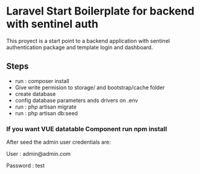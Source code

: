 # Laravel Start Boilerplate for backend with sentinel auth

This proyect is a start point to a backend application with sentinel authentication package and template
login and dashboard.

<h2>Steps</h2>
<ul>
  <li>run : composer install</li>
  <li>Give write permision to storage/ and bootstrap/cache folder</>
  <li>create database</li>
  <li>config database parameters ands drivers on .env</li>
  <li>run : php artisan migrate</li>
  <li>run : php artisan db:seed</li>
</ul>
<h3>If you want VUE datatable Component run npm install</h3>

<p>After seed the admin user credentials are:</p>
<p>User : admin@admin.com</p>
<p>Password : test</p>
